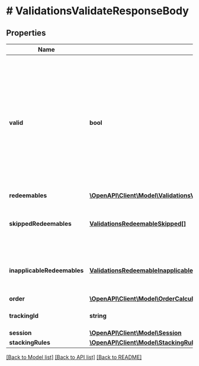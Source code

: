 # # ValidationsValidateResponseBody

## Properties

Name | Type | Description | Notes
------------ | ------------- | ------------- | -------------
**valid** | **bool** | The result of the validation. It takes all of the redeemables into account and returns a &#x60;false&#x60; if at least one redeemable is inapplicable. Returns &#x60;true&#x60; if all redeemables are applicable. | [optional]
**redeemables** | [**\OpenAPI\Client\Model\ValidationsValidateResponseBodyRedeemablesItem[]**](ValidationsValidateResponseBodyRedeemablesItem.md) |  | [optional]
**skippedRedeemables** | [**ValidationsRedeemableSkipped[]**](ValidationsRedeemableSkipped.md) | Lists validation results of each skipped redeemable. | [optional]
**inapplicableRedeemables** | [**ValidationsRedeemableInapplicable[]**](ValidationsRedeemableInapplicable.md) | Lists validation results of each inapplicable redeemable. | [optional]
**order** | [**\OpenAPI\Client\Model\OrderCalculated**](OrderCalculated.md) |  | [optional]
**trackingId** | **string** | Hashed customer source ID. | [optional]
**session** | [**\OpenAPI\Client\Model\Session**](Session.md) |  | [optional]
**stackingRules** | [**\OpenAPI\Client\Model\StackingRules**](StackingRules.md) |  |

[[Back to Model list]](../../README.md#models) [[Back to API list]](../../README.md#endpoints) [[Back to README]](../../README.md)
